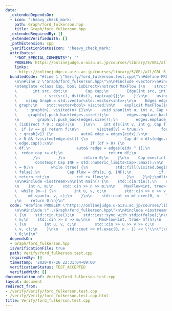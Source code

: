 ```yaml
---
data:
  _extendedDependsOn:
  - icon: ':heavy_check_mark:'
    path: Graph/ford_fulkerson.hpp
    title: Graph/ford_fulkerson.hpp
  _extendedRequiredBy: []
  _extendedVerifiedWith: []
  _pathExtension: cpp
  _verificationStatusIcon: ':heavy_check_mark:'
  attributes:
    '*NOT_SPECIAL_COMMENTS*': ''
    PROBLEM: https://onlinejudge.u-aizu.ac.jp/courses/library/5/GRL/all/GRL_6_A
    links:
    - https://onlinejudge.u-aizu.ac.jp/courses/library/5/GRL/all/GRL_6_A
  bundledCode: "#line 1 \"Verify/ford_fulkerson.test.cpp\"\n#define PROBLEM \"https://onlinejudge.u-aizu.ac.jp/courses/library/5/GRL/all/GRL_6_A\"\
    \n\n#line 2 \"Graph/ford_fulkerson.hpp\"\n\n#include <vector>\n#include <limits>\n\
    \ntemplate <class Cap, bool isDirect>\nstruct MaxFlow {\n    struct Edge {\n \
    \       int src, dst;\n        Cap cap;\n        Edge(int src, int dst, Cap cap)\n\
    \            : src(src), dst(dst), cap(cap){};\n    };\n\n    using Edges = std::vector<Edge>;\n\
    \    using Graph = std::vector<std::vector<int>>;\n\n    Edges edges;\n    Graph\
    \ graph;\n    std::vector<bool> visited;\n\n    explicit MaxFlow(int n)\n    \
    \    : graph(n), visited(n) {}\n\n    void span(int u, int v, Cap cap) {\n   \
    \     graph[u].push_back(edges.size());\n        edges.emplace_back(u, v, cap);\n\
    \n        graph[v].push_back(edges.size());\n        edges.emplace_back(v, u,\
    \ (isDirect ? 0 : cap));\n    }\n\n    int dfs(int v, int g, Cap f) {\n      \
    \  if (v == g) return f;\n\n        visited[v] = true;\n        for (auto eidx\
    \ : graph[v]) {\n            auto& edge = edges[eidx];\n\n            if (edge.cap\
    \ > 0 && !visited[edge.dst]) {\n                Cap df = dfs(edge.dst, g, std::min(f,\
    \ edge.cap));\n\n                if (df > 0) {\n                    edge.cap -=\
    \ df;\n                    auto& redge = edges[eidx ^ 1];\n                  \
    \  redge.cap += df;\n                    return df;\n                }\n     \
    \       }\n        }\n        return 0;\n    }\n\n    Cap exec(int s, int g) {\n\
    \        constexpr Cap INF = std::numeric_limits<Cap>::max();\n\n        Cap ret\
    \ = 0;\n        while (true) {\n            std::fill(visited.begin(), visited.end(),\
    \ false);\n            Cap flow = dfs(s, g, INF);\n            if (flow == 0)\
    \ return ret;\n            ret += flow;\n        }\n    }\n};\n#line 4 \"Verify/ford_fulkerson.test.cpp\"\
    \n\n#include <iostream>\n\nint main() {\n    std::cin.tie();\n    std::ios::sync_with_stdio(false);\n\
    \n    int n, m;\n    std::cin >> n >> m;\n\n    MaxFlow<int, true> mf(n);\n  \
    \  while (m--) {\n        int u, v, c;\n        std::cin >> u >> v >> c;\n   \
    \     mf.span(u, v, c);\n    }\n\n    std::cout << mf.exec(0, n - 1) << \"\\n\"\
    ;\n    return 0;\n}\n"
  code: "#define PROBLEM \"https://onlinejudge.u-aizu.ac.jp/courses/library/5/GRL/all/GRL_6_A\"\
    \n\n#include \"../Graph/ford_fulkerson.hpp\"\n\n#include <iostream>\n\nint main()\
    \ {\n    std::cin.tie();\n    std::ios::sync_with_stdio(false);\n\n    int n,\
    \ m;\n    std::cin >> n >> m;\n\n    MaxFlow<int, true> mf(n);\n    while (m--)\
    \ {\n        int u, v, c;\n        std::cin >> u >> v >> c;\n        mf.span(u,\
    \ v, c);\n    }\n\n    std::cout << mf.exec(0, n - 1) << \"\\n\";\n    return\
    \ 0;\n}\n"
  dependsOn:
  - Graph/ford_fulkerson.hpp
  isVerificationFile: true
  path: Verify/ford_fulkerson.test.cpp
  requiredBy: []
  timestamp: '2020-07-26 22:31:04+09:00'
  verificationStatus: TEST_ACCEPTED
  verifiedWith: []
documentation_of: Verify/ford_fulkerson.test.cpp
layout: document
redirect_from:
- /verify/Verify/ford_fulkerson.test.cpp
- /verify/Verify/ford_fulkerson.test.cpp.html
title: Verify/ford_fulkerson.test.cpp
---
```

